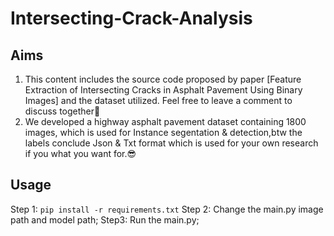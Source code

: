 # Intersecting-Crack-Analysis
## Aims
1. This content includes the source code proposed by paper [Feature Extraction of Intersecting Cracks in Asphalt Pavement Using Binary Images] and the dataset utilized. Feel free to leave a comment to discuss together🤠
2. We developed a highway asphalt pavement dataset containing 1800 images, which is used for Instance segentation & detection,btw the labels conclude Json & Txt format which is used for your own research if you what you want for.😎

## Usage
Step 1:
`pip install -r requirements.txt`
Step 2:
Change the main.py image path and model path;
Step3:
Run the main.py;
